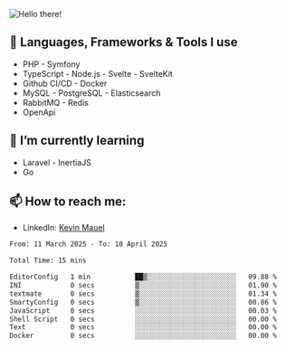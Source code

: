 ![Hello there!](banner.gif)

## 🤖 Languages, Frameworks & Tools I use
- PHP - Symfony
- TypeScript - Node.js - Svelte - SvelteKit
- Github CI/CD - Docker
- MySQL - PostgreSQL - Elasticsearch
- RabbitMQ - Redis
- OpenApi 

## 🌱 I’m currently learning
- Laravel - InertiaJS
- Go

## 📫 How to reach me:
- LinkedIn: [Kevin Mauel](https://www.linkedin.com/in/kevin-mauel/)

<!--START_SECTION:waka-->

```txt
From: 11 March 2025 - To: 10 April 2025

Total Time: 15 mins

EditorConfig   1 min           ██▒░░░░░░░░░░░░░░░░░░░░░░   09.88 %
INI            0 secs          ▒░░░░░░░░░░░░░░░░░░░░░░░░   01.90 %
textmate       0 secs          ▒░░░░░░░░░░░░░░░░░░░░░░░░   01.34 %
SmartyConfig   0 secs          ▒░░░░░░░░░░░░░░░░░░░░░░░░   00.86 %
JavaScript     0 secs          ░░░░░░░░░░░░░░░░░░░░░░░░░   00.03 %
Shell Script   0 secs          ░░░░░░░░░░░░░░░░░░░░░░░░░   00.00 %
Text           0 secs          ░░░░░░░░░░░░░░░░░░░░░░░░░   00.00 %
Docker         0 secs          ░░░░░░░░░░░░░░░░░░░░░░░░░   00.00 %
```

<!--END_SECTION:waka-->
